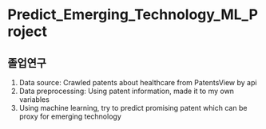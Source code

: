 # Predict_Emerging_Technology_ML_Project

## 졸업연구
1. Data source: Crawled patents about healthcare from PatentsView by api
2. Data preprocessing: Using patent information, made it to my own variables
3. Using machine learning, try to predict promising patent which can be proxy for emerging technology
